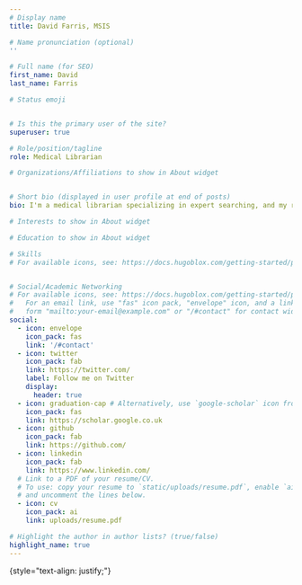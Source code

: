 ```yaml
---
# Display name
title: David Farris, MSIS

# Name pronunciation (optional)
''

# Full name (for SEO)
first_name: David
last_name: Farris

# Status emoji


# Is this the primary user of the site?
superuser: true

# Role/position/tagline
role: Medical Librarian

# Organizations/Affiliations to show in About widget


# Short bio (displayed in user profile at end of posts)
bio: I'm a medical librarian specializing in expert searching, and my research interests include information organization and retrieval, research methodology, evidence-based medicine, and data science.

# Interests to show in About widget

# Education to show in About widget

# Skills
# For available icons, see: https://docs.hugoblox.com/getting-started/page-builder/#icons


# Social/Academic Networking
# For available icons, see: https://docs.hugoblox.com/getting-started/page-builder/#icons
#   For an email link, use "fas" icon pack, "envelope" icon, and a link in the
#   form "mailto:your-email@example.com" or "/#contact" for contact widget.
social:
  - icon: envelope
    icon_pack: fas
    link: '/#contact'
  - icon: twitter
    icon_pack: fab
    link: https://twitter.com/
    label: Follow me on Twitter
    display:
      header: true
  - icon: graduation-cap # Alternatively, use `google-scholar` icon from `ai` icon pack
    icon_pack: fas
    link: https://scholar.google.co.uk
  - icon: github
    icon_pack: fab
    link: https://github.com/
  - icon: linkedin
    icon_pack: fab
    link: https://www.linkedin.com/
  # Link to a PDF of your resume/CV.
  # To use: copy your resume to `static/uploads/resume.pdf`, enable `ai` icons in `params.yaml`,
  # and uncomment the lines below.
  - icon: cv
    icon_pack: ai
    link: uploads/resume.pdf

# Highlight the author in author lists? (true/false)
highlight_name: true
---
```



{style="text-align: justify;"}
